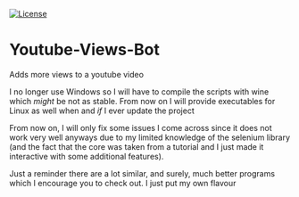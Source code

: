 [![License](https://img.shields.io/badge/License-MIT-green)](LICENSE)

# Youtube-Views-Bot
Adds more views to a youtube video

I no longer use Windows so I will have to compile the scripts with wine which *might* be not as stable.
From now on I will provide executables for Linux as well when and *if* I ever update the project

From now on, I will only fix some issues I come across since it does not work very well anyways due to my limited knowledge of the selenium library (and the fact that the core was taken from a tutorial and I just made it interactive with some additional features).

Just a reminder there are a lot similar, and surely, much better programs which I encourage you to check out. I just put my own flavour
